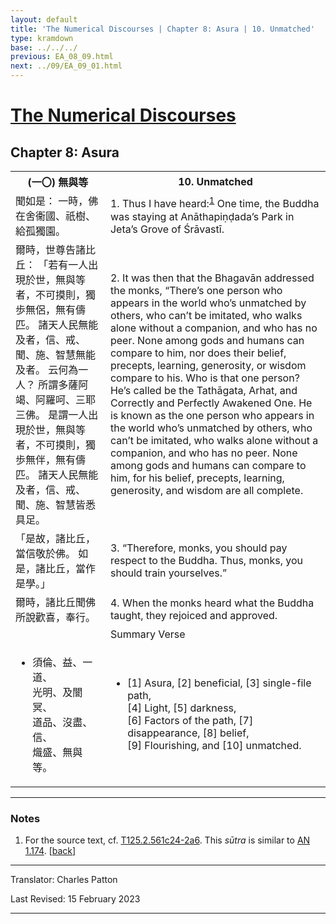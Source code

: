 ```yaml
---
layout: default
title: 'The Numerical Discourses | Chapter 8: Asura | 10. Unmatched'
type: kramdown
base: ../../../
previous: EA_08_09.html
next: ../09/EA_09_01.html
---
```


<h1><a href='../index.html'>The Numerical Discourses</a></h1>
<h2>Chapter 8: Asura</h2>

<table class="trans">
  <th class='ch'>(一〇) 無與等</th>
  <th class='en'>10. Unmatched</th>
  <tr>
    <td class='ch' title='T125.2.561c24'>聞如是： 一時，佛在舍衞國、祇樹、給孤獨園。</td>
    <td id='p1'>1. Thus I have heard:<sup id="ref1"><a href="#n1">1</a></sup> One time, the Buddha was staying at Anāthapiṇḍada’s Park in Jeta’s Grove of Śrāvastī.</td>
  </tr>
  <tr>
    <td class='ch' title='T125.2.561c25'>爾時，世尊告諸比丘： 「若有一人出現於世，無與等者，不可摸則，獨歩無侶，無有儔匹。 諸天人民無能及者，信、戒、聞、施、智慧無能及者。 云何為一人？ 所謂多薩阿竭、阿羅呵、三耶三佛。 是謂一人出現於世，無與等者，不可摸則，獨歩無伴，無有儔匹。 諸天人民無能及者，信、戒、聞、施、智慧皆悉具足。</td>
    <td id='p2'>2. It was then that the Bhagavān addressed the monks, “There’s one person who appears in the world who’s unmatched by others, who can’t be imitated, who walks alone without a companion, and who has no peer. None among gods and humans can compare to him, nor does their belief, precepts, learning, generosity, or wisdom compare to his. Who is that one person? He’s called be the Tathāgata, Arhat, and Correctly and Perfectly Awakened One. He is known as the one person who appears in the world who’s unmatched by others, who can’t be imitated, who walks alone without a companion, and who has no peer. None among gods and humans can compare to him, for his belief, precepts, learning, generosity, and wisdom are all complete.</td>
  </tr>
  <tr>
    <td class='ch' title='T125.2.562a2'>「是故，諸比丘，當信敬於佛。 如是，諸比丘，當作是學。」</td>
    <td id='p3'>3. “Therefore, monks, you should pay respect to the Buddha. Thus, monks, you should train yourselves.”</td>
  </tr>
  <tr>
    <td class='ch' title='T125.2.562a3'>爾時，諸比丘聞佛所說歡喜，奉行。</td>
    <td id='p4'>4. When the monks heard what the Buddha taught, they rejoiced and approved.</td>
  </tr>
<tr>
  <td class='ch' title='t125.2.562a5'></td>
  <td class='subheading'>Summary Verse</td>
</tr>
<tr>
  <td title='T125.2.562a5'><ul class='verse'>
    <li class='ch'>須倫、益、一道、<br/>
    光明、及闇冥、<br/>
    道品、沒盡、信、<br/>
    熾盛、無與等。</li>
  </ul></td>
  <td><ul class='verse'>
    <li>[1] Asura, [2] beneficial, [3] single-file path,<br/>
    [4] Light, [5] darkness,<br/>
    [6] Factors of the path, [7] disappearance, [8] belief,<br/>
    [9] Flourishing, and [10] unmatched.</li>
  </ul></td>
</tr>
</table>

<hr/>

<h3 id="notes">Notes</h3>

<ol class="notes-list">
<li id="n1"><p>For the source text, cf. <a href="https://cbetaonline.dila.edu.tw/zh/T02n0125_p0561c24" target="_blank">T125.2.561c24-2a6</a>. This <em>sūtra</em> is similar to <a href="https://www.suttacentral.net/an1.174" target="_blank">AN 1.174</a>. [<a href="#ref1">back</a>]</p></li>
</ol>
<hr/>

<p class="translator">Translator: Charles Patton</p>
<p class='revised'>Last Revised: 15 February 2023</p>

<hr/>